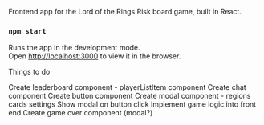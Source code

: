 Frontend app for the Lord of the Rings Risk board game, built in React. 




### `npm start`
Runs the app in the development mode.<br>
Open [http://localhost:3000](http://localhost:3000) to view it in the browser.


Things to do

Create leaderboard component -
    playerListItem component
Create chat component
Create button component
Create modal component - 
    regions
    cards
    settings
Show modal on button click
Implement game logic into front end
Create game over component (modal?)


